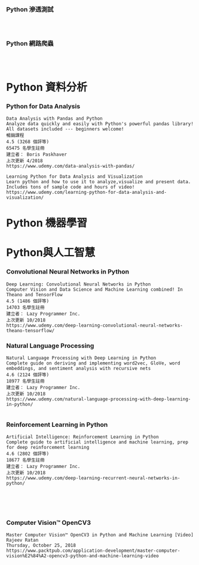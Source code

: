 ### 
```


```

```

```
### Python 滲透測試
```


```

```

```

### Python 網路爬蟲 
```


```

```

```
# Python 資料分析

### Python for Data Analysis
```
Data Analysis with Pandas and Python
Analyze data quickly and easily with Python's powerful pandas library! All datasets included --- beginners welcome!
暢銷課程
4.5 (3268 個評等)
65475 名學生註冊
建立者： Boris Paskhaver
上次更新 4/2018
https://www.udemy.com/data-analysis-with-pandas/

```

```
Learning Python for Data Analysis and Visualization
Learn python and how to use it to analyze,visualize and present data. 
Includes tons of sample code and hours of video!
https://www.udemy.com/learning-python-for-data-analysis-and-visualization/
```

# Python 機器學習

# Python與人工智慧
### Convolutional Neural Networks in Python
```
Deep Learning: Convolutional Neural Networks in Python
Computer Vision and Data Science and Machine Learning combined! In Theano and TensorFlow
4.5 (1486 個評等)
14703 名學生註冊
建立者： Lazy Programmer Inc.
上次更新 10/2018
https://www.udemy.com/deep-learning-convolutional-neural-networks-theano-tensorflow/
```

### Natural Language Processing
```
Natural Language Processing with Deep Learning in Python
Complete guide on deriving and implementing word2vec, GloVe, word embeddings, and sentiment analysis with recursive nets
4.6 (2124 個評等)
18977 名學生註冊
建立者： Lazy Programmer Inc.
上次更新 10/2018
https://www.udemy.com/natural-language-processing-with-deep-learning-in-python/
```

```

```
### Reinforcement Learning in Python
```
Artificial Intelligence: Reinforcement Learning in Python
Complete guide to artificial intelligence and machine learning, prep for deep reinforcement learning
4.6 (2802 個評等)
18677 名學生註冊
建立者： Lazy Programmer Inc.
上次更新 10/2018
https://www.udemy.com/deep-learning-recurrent-neural-networks-in-python/
```

```

```
### 
```


```

```

```

### Computer Vision™ OpenCV3 
```
Master Computer Vision™ OpenCV3 in Python and Machine Learning [Video]
Rajeev Ratan
Thursday, October 25, 2018
https://www.packtpub.com/application-development/master-computer-vision%E2%84%A2-opencv3-python-and-machine-learning-video
```
